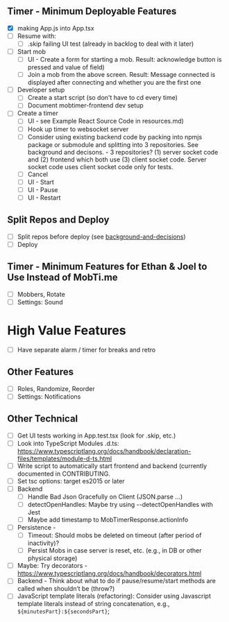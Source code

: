 ## Timer - Minimum Deployable Features
- [X] making App.js into App.tsx
- [ ] Resume with:
  - [ ] .skip failing UI test (already in backlog to deal with it later)
- [ ] Start mob
  - [ ] UI - Create a form for starting a mob. Result: acknowledge button is pressed and value of field)
  - [ ] Join a mob from the above screen. Result: Message connected is displayed after connecting and whether you are the first one
- [ ] Developer setup
  - [ ] Create a start script (so don't have to cd every time)
  - [ ] Document mobtimer-frontend dev setup
- [ ] Create a timer
  - [ ] UI - see Example React Source Code in resources.md)
  - [ ] Hook up timer to websocket server
  - [ ] Consider using existing backend code by packing into npmjs package or submodule and splitting into 3 repositories. See background and decisons. - 3 repositories? (1) server socket code and (2) frontend which both use (3) client socket code. Server socket code uses client socket code only for tests.
  - [ ] Cancel
  - [ ] UI - Start
  - [ ] UI - Pause
  - [ ] UI - Restart

## Split Repos and Deploy

- [ ] Split repos before deploy (see [background-and-decisions](./background-and-decisions.md))
- [ ] Deploy

## Timer - Minimum Features for Ethan & Joel to Use Instead of MobTi.me

- [ ] Mobbers, Rotate
- [ ] Settings: Sound

# High Value Features

- [ ] Have separate alarm / timer for breaks and retro

## Other Features

- [ ] Roles, Randomize, Reorder
- [ ] Settings: Notifications

## Other Technical

- [ ] Get UI tests working in App.test.tsx (look for .skip, etc.)
- [ ] Look into TypeScript Modules .d.ts: https://www.typescriptlang.org/docs/handbook/declaration-files/templates/module-d-ts.html
- [ ] Write script to automatically start frontend and backend (currently documented in CONTRIBUTING.
- [ ] Set tsc options: target es2015 or later
- [ ] Backend
  - [ ] Handle Bad Json Gracefully on Client (JSON.parse …)
  - [ ] detectOpenHandles: Maybe try using --detectOpenHandles with Jest
  - [ ] Maybe add timestamp to MobTimerResponse.actionInfo
- [ ] Persistence -
  - [ ] Timeout: Should mobs be deleted on timeout (after period of inactivity)?
  - [ ] Persist Mobs in case server is reset, etc. (e.g., in DB or other physical storage)
- [ ] Maybe: Try decorators - https://www.typescriptlang.org/docs/handbook/decorators.html
- [ ] Backend - Think about what to do if pause/resume/start methods are called when shouldn’t be (throw?)
- [ ] JavaScript template literals (refactoring): Consider using Javascript template literals instead of string concatenation, e.g., `${minutesPart}:${secondsPart}`;
